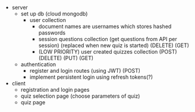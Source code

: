 - server
  - set up db (cloud mongodb)
    - user collection
      -  document names are usernames which stores hashed passwords
      -  session questions collection (get questions from API per session) (replaced when new quiz is started) (DELETE) (GET)
      -  (LOW PRIORITY) user created quizzes collection (POST) (DELETE) (PUT) (GET)
  - authentication
    - register and login routes (using JWT) (POST)
    - implement persistent login using refresh tokens(?)  
- client
  - registration and login pages
  - quiz selection page (choose parameters of quiz)
  - quiz page 
